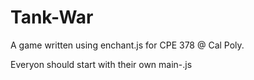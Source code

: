 Tank-War
========
A game written using enchant.js for CPE 378 @ Cal Poly.

Everyon should start with their own main-<name>.js
